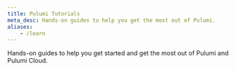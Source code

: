 ```yaml
---
title: Pulumi Tutorials
meta_desc: Hands-on guides to help you get the most out of Pulumi.
aliases:
    - /learn
---
```


Hands-on guides to help you get started and get the most out of Pulumi and Pulumi Cloud.
